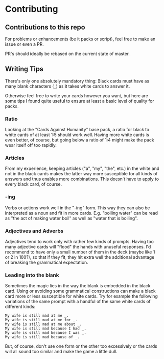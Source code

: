 # Contributing

## Contributions to this repo
For problems or enhancements (be it packs or script), feel free to make an issue or even a PR.

PR's should ideally be rebased on the current state of master.

## Writing Tips

There's only one absolutely mandatory thing: Black cards must have as many blank characters (`_`) as it takes white cards to answer it.

Otherwise feel free to write your cards however you want, but here are some tips I found quite useful to ensure at least a basic level of quality for packs.

### Ratio
Looking at the "Cards Against Humanity" base pack, a ratio for black to white cards of at least 1:5 should work well. Having more white cards is even better, of course, but going below a ratio of 1:4 might make the pack wear itself off too rapidly.

### Articles
From my experience, keeping articles ("a", "my", "the", etc.) in the white and not in the black cards makes the latter way more susceptible for all kinds of answers and thus enables more combinations. This doesn't have to apply to every black card, of course.

### -ing
Verbs or actions work well in the "-ing" form. This way they can also be interpreted as a noun and fit in more cards. E.g. "boiling water" can be read as "the act of making water boil" as well as "water that is boiling".

### Adjectives and Adverbs
Adjectives tend to work only with rather few kinds of prompts. Having too many adjective cards will "flood" the hands with unuseful responses. I'd recommend to have only a small number of them in the deck (maybe like 1 or 2 in 100?), so that if they fit, they hit extra well the additional advantage of breaking the grammatical expectation.

### Leading into the blank
Sometimes the magic lies in the way the blank is embedded in the black card. Using or avoiding some grammatical constructions can make a black card more or less susceptible for white cards. Try for example the following variations of the same prompt with a handful of the same white cards of different kinds:

    My wife is still mad at me _.
    My wife is still mad at me for _.
    My wife is still mad at me about _.
    My wife is still mad because I had _.
    My wife is still mad because I was _.
    My wife is still mad because of _.

But, of course, don't use one form or the other too excessively or the cards will all sound too similar and make the game a little dull.
